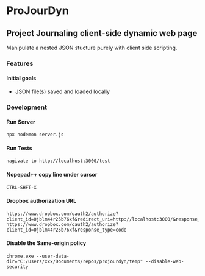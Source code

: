 # ProJourDyn
## Project Journaling client-side dynamic web page 
Manipulate a nested JSON stucture purely with client side scripting.

### Features
#### Initial goals
- JSON file(s) saved and loaded locally

### Development
#### Run Server
    npx nodemon server.js
#### Run Tests
    nagivate to http://localhost:3000/test
#### Nopepad++ copy line under cursor
    CTRL-SHFT-X
#### Dropbox authorization URL
    https://www.dropbox.com/oauth2/authorize?client_id=0jblm44r25b76xf&redirect_uri=http://localhost:3000/&response_type=code
    https://www.dropbox.com/oauth2/authorize?client_id=0jblm44r25b76xf&response_type=code
#### Disable the Same-origin policy
    chrome.exe --user-data-dir="C:/Users/xxx/Documents/repos/projourdyn/temp" --disable-web-security